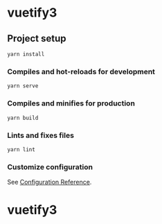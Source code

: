 # vuetify3

## Project setup
```
yarn install
```

### Compiles and hot-reloads for development
```
yarn serve
```

### Compiles and minifies for production 
```
yarn build
```

### Lints and fixes files
```
yarn lint
```

### Customize configuration
See [Configuration Reference](https://cli.vuejs.org/config/).
# vuetify3

